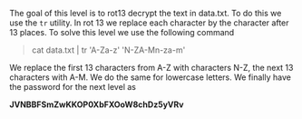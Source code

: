 The goal of this level is to rot13 decrypt the text in data.txt. 
To do this we use the `tr` utility. In rot 13 we replace each character by the character after 13 places. To solve this level we use the following command 

> cat data.txt | tr 'A-Za-z' 'N-ZA-Mn-za-m'

We replace the first 13 characters from A-Z with characters N-Z, the next 13 characters with A-M. We do the same for lowercase letters. We finally have the password for the next level as 

**JVNBBFSmZwKKOP0XbFXOoW8chDz5yVRv**